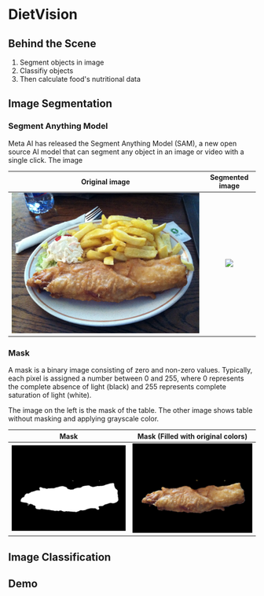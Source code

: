 # DietVision

## Behind the Scene

1. Segment objects in image
2. Classifiy objects
3. Then calculate food's nutritional data

## Image Segmentation

### Segment Anything Model

Meta AI has released the Segment Anything Model (SAM), a new open source AI model that can segment any object in an image or video with a single click.
The image 

Original image             |  Segmented image
:-------------------------:|:-------------------------:
![](../apps/images/fish_chips.jpg)  |  ![](./images/annotated_image.png)

### Mask

A mask is a binary image consisting of zero and non-zero values.
Typically, each pixel is assigned a number between 0 and 255, where 0 represents the complete absence of light (black) and 255 represents complete saturation of light (white).

The image on the left is the mask of the table. The other image shows table without masking and applying grayscale color.

Mask             |  Mask (Filled with original colors)
:-------------------------:|:-------------------------:
![](./images/classification_mask_fried_fish.jpg)  |  ![](./images/classification_unmask_fried_fish.jpg)

## Image Classification

## Demo

